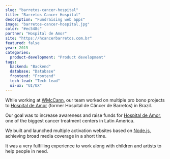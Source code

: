 ```yaml
---
slug: "barretos-cancer-hospital"
title: "Barretos Cancer Hospital"
description: "Fundraising web apps"
image: "barretos-cancer-hospital.jpg"
color: "#ec548c"
partner: "Hospital de Amor"
site: "https://hcancerbarretos.com.br"
featured: false
year: 2015
categories:
  product-development: "Product development"
tags:
  backend: "Backend"
  database: "Database"
  frontend: "Frontend"
  tech-lead: "Tech lead"
  ui-ux: "UI/UX"
---
```

While working at [WMcCann](https://wmccann.com), our team worked on multiple pro bono projects to [Hospital de Amor](https://hcancerbarretos.com.br) (former Hospital de Câncer de Barretos) in Brazil.

Our goal was to increase awareness and raise funds for [Hospital de Amor](https://hcancerbarretos.com.br), one of the biggest cancer treatment centers in Latin America.

We built and launched multiple activation websites based on [Node.js](https://nodejs.org), achieving broad media coverage in a short time.

It was a very fulfilling experience to work along with children and artists to help people in need.

<v-image
  size="desktop"
  image="/projects/barretos-cancer-hospital/barretos-cancer-hospital-1.jpg" />

<v-image
  size="mobile"
  image="/projects/barretos-cancer-hospital/barretos-cancer-hospital-2.jpg" />

<v-image
  size="desktop"
  image="/projects/barretos-cancer-hospital/barretos-cancer-hospital-3.jpg" />
